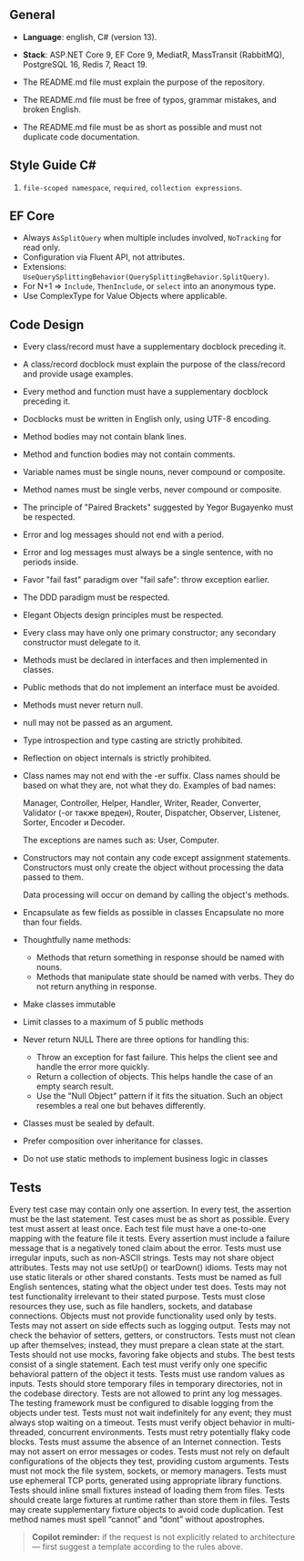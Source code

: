 ## General
* **Language**: english, C# (version 13).
* **Stack**: ASP.NET Core 9, EF Core 9, MediatR, MassTransit (RabbitMQ), PostgreSQL 16, Redis 7, React 19.

* The README.md file must explain the purpose of the repository.
* The README.md file must be free of typos, grammar mistakes, and broken English.
* The README.md file must be as short as possible and must not duplicate code documentation.


## Style Guide C#
1. `file-scoped namespace`, `required`, `collection expressions`.

## EF Core
* Always `AsSplitQuery` when multiple includes involved, `NoTracking` for read only.
* Configuration via Fluent API, not attributes.
* Extensions: `UseQuerySplittingBehavior(QuerySplittingBehavior.SplitQuery)`.
* For N+1 ⇒ `Include`, `ThenInclude`, or `select` into an anonymous type.
* Use ComplexType for Value Objects where applicable.

## Code Design
* Every class/record must have a supplementary docblock preceding it.
* A class/record docblock must explain the purpose of the class/record and provide usage examples.
* Every method and function must have a supplementary docblock preceding it.
* Docblocks must be written in English only, using UTF-8 encoding.

* Method bodies may not contain blank lines.
* Method and function bodies may not contain comments.
* Variable names must be single nouns, never compound or composite.
* Method names must be single verbs, never compound or composite.
* The principle of "Paired Brackets" suggested by Yegor Bugayenko must be respected.
* Error and log messages should not end with a period.
* Error and log messages must always be a single sentence, with no periods inside.
* Favor "fail fast" paradigm over "fail safe": throw exception earlier.

* The DDD paradigm must be respected.
* Elegant Objects design principles must be respected.

* Every class may have only one primary constructor; any secondary constructor must delegate to it.

* Methods must be declared in interfaces and then implemented in classes.
* Public methods that do not implement an interface must be avoided.
* Methods must never return null.
* null may not be passed as an argument.
* Type introspection and type casting are strictly prohibited.
* Reflection on object internals is strictly prohibited.

* Class names may not end with the -er suffix.
  Class names should be based on what they are, not what they do.
  Examples of bad names:

    Manager, Controller, Helper, Handler, Writer, Reader, Converter, Validator (-or также вреден), Router, Dispatcher, Observer, Listener, Sorter, Encoder и Decoder.

  The exceptions are names such as: User, Computer.

* Constructors may not contain any code except assignment statements.
  Constructors must only create the object without processing the data passed to them.

  Data processing will occur on demand by calling the object's methods.

* Encapsulate as few fields as possible in classes
  Encapsulate no more than four fields.

* Thoughtfully name methods:
  - Methods that return something in response should be named with nouns.
  - Methods that manipulate state should be named with verbs. They do not return anything in response.

* Make classes immutable

* Limit classes to a maximum of 5 public methods

* Never return NULL
  There are three options for handling this:

  - Throw an exception for fast failure. This helps the client see and handle the error more quickly.
  - Return a collection of objects. This helps handle the case of an empty search result.
  - Use the "Null Object" pattern if it fits the situation. Such an object resembles a real one but behaves differently.

* Classes must be sealed by default.

* Prefer composition over inheritance for classes.

* Do not use static methods to implement business logic in classes

## Tests

Every test case may contain only one assertion.
In every test, the assertion must be the last statement.
Test cases must be as short as possible.
Every test must assert at least once.
Each test file must have a one-to-one mapping with the feature file it tests.
Every assertion must include a failure message that is a negatively toned claim about the error.
Tests must use irregular inputs, such as non-ASCII strings.
Tests may not share object attributes.
Tests may not use setUp() or tearDown() idioms.
Tests may not use static literals or other shared constants.
Tests must be named as full English sentences, stating what the object under test does.
Tests may not test functionality irrelevant to their stated purpose.
Tests must close resources they use, such as file handlers, sockets, and database connections.
Objects must not provide functionality used only by tests.
Tests may not assert on side effects such as logging output.
Tests may not check the behavior of setters, getters, or constructors.
Tests must not clean up after themselves; instead, they must prepare a clean state at the start.
Tests should not use mocks, favoring fake objects and stubs.
The best tests consist of a single statement.
Each test must verify only one specific behavioral pattern of the object it tests.
Tests must use random values as inputs.
Tests should store temporary files in temporary directories, not in the codebase directory.
Tests are not allowed to print any log messages.
The testing framework must be configured to disable logging from the objects under test.
Tests must not wait indefinitely for any event; they must always stop waiting on a timeout.
Tests must verify object behavior in multi-threaded, concurrent environments.
Tests must retry potentially flaky code blocks.
Tests must assume the absence of an Internet connection.
Tests may not assert on error messages or codes.
Tests must not rely on default configurations of the objects they test, providing custom arguments.
Tests must not mock the file system, sockets, or memory managers.
Tests must use ephemeral TCP ports, generated using appropriate library functions.
Tests should inline small fixtures instead of loading them from files.
Tests should create large fixtures at runtime rather than store them in files.
Tests may create supplementary fixture objects to avoid code duplication.
Test method names must spell “cannot” and “dont” without apostrophes.


> **Copilot reminder:** if the request is not explicitly related to architecture — first suggest a template according to the rules above.
